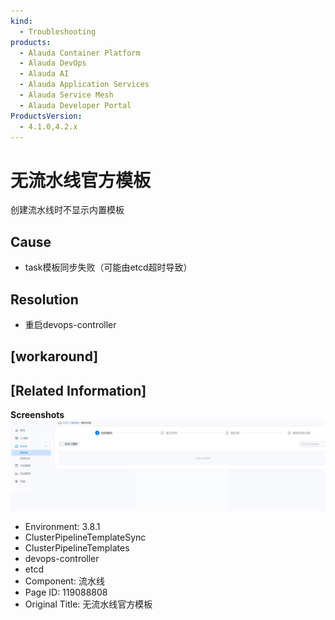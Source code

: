 ```yaml
---
kind:
  - Troubleshooting
products:
  - Alauda Container Platform
  - Alauda DevOps
  - Alauda AI
  - Alauda Application Services
  - Alauda Service Mesh
  - Alauda Developer Portal
ProductsVersion:
  - 4.1.0,4.2.x
---
```

<!-- A type of document that involves encountering a fault, diagnosing it, performing root cause analysis, and providing solutions. -->

# 无流水线官方模板

创建流水线时不显示内置模板

## Cause
- task模板同步失败（可能由etcd超时导致）

## Resolution
- 重启devops-controller

## [workaround]

## [Related Information]
**Screenshots**
![](assets/wu-liu-shui-xian-guan-fang-mo-ban/image2022-7-5_0-6-38.png)
- Environment: 3.8.1
- ClusterPipelineTemplateSync
- ClusterPipelineTemplates
- devops-controller
- etcd
- Component: 流水线
- Page ID: 119088808
- Original Title: 无流水线官方模板
